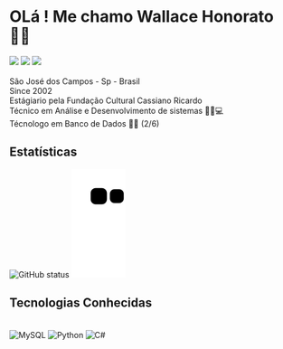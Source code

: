 # OLá ! Me chamo Wallace Honorato 👨‍💻</br>

<div> 
  <a href="https://www.instagram.com/wallace.honorato.98/" target="_blank"><img src="https://img.shields.io/badge/-Instagram-%23E4405F?style=for-the-badge&logo=instagram&logoColor=white" target="_blank"></a>
  <a href = "mailto:wallacehonorato67@gmail.com"><img src="https://img.shields.io/badge/-Gmail-%23333?style=for-the-badge&logo=gmail&logoColor=white" target="_blank"></a>
  <a href="https://www.linkedin.com/in/wallace-honorato-b15a3b1a2/" target="_blank"><img src="https://img.shields.io/badge/-LinkedIn-%230077B5?style=for-the-badge&logo=linkedin&logoColor=white" target="_blank"></a> 
</div></br>
São José dos Campos - Sp - Brasil </br>
Since 2002</br>
Estágiario pela Fundação Cultural Cassiano Ricardo</br>
Técnico em Análise e Desenvolvimento de sistemas 👨‍🎓💻 </br>
Técnologo em Banco de Dados 🧑‍💻 (2/6) </br>


## Estatísticas
![GitHub status](https://github-readme-stats.vercel.app/api?username=WallaceHS20&show_icons=true&theme=radical)
![Snake animation](https://github.com/WallaceHS20/WallaceHS20/blob/output/github-contribution-grid-snake.svg)
## Tecnologias Conhecidas
<div style="display: inline_block"><br/>
  <img align="center" alt="MySQL" src="https://img.shields.io/badge/MySQL-005C84?style=for-the-badge&logo=mysql&logoColor=white" />
  <img align="center" alt="Python" src="https://img.shields.io/badge/Python-3776AB?style=for-the-badge&logo=python&logoColor=white" />  
  <img align="center" alt="C#" src="https://img.shields.io/badge/C%23-239120?style=for-the-badge&logo=c-sharp&logoColor=white" />
</div> 
